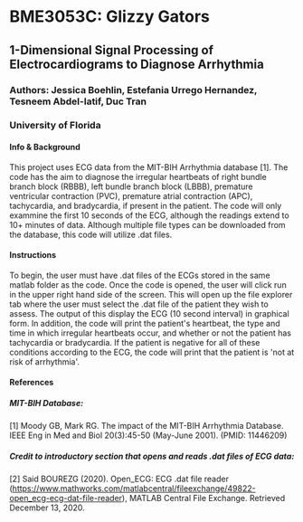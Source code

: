 # BME3053C: Glizzy Gators

## 1-Dimensional Signal Processing of Electrocardiograms to Diagnose Arrhythmia

### Authors: Jessica Boehlin, Estefania Urrego Hernandez, Tesneem Abdel-latif, Duc Tran 

### University of Florida

#### Info & Background
This project uses ECG data from the MIT-BIH Arrhythmia database [1]. The code has the aim to diagnose the irregular heartbeats of right bundle branch block (RBBB),
left bundle branch block (LBBB), premature ventricular contraction (PVC), premature atrial contraction (APC), tachycardia, and bradycardia, if present in the patient.
The code will only exammine the first 10 seconds of the ECG, although the readings extend to 10+ minutes of data. Although multiple file types can be downloaded from
the database, this code will utilize .dat files. 

#### Instructions
To begin, the user must have .dat files of the ECGs stored in the same matlab folder as the code. Once the code is opened, the user will click run in the upper right hand side of the screen. This will open up the file explorer tab where the user must select the .dat file of the patient they wish to assess. The output of this display the ECG (10 second interval) in graphical form. In addition, the code will print the patient's heartbeat, the type and time in which irregular heartbeats occur, and whether or not the patient has tachycardia or bradycardia. If the patient is negative for all of these conditions according to the ECG, the code will print that the patient is 'not at risk of arrhythmia'.

#### References
##### MIT-BIH Database:
[1] Moody GB, Mark RG. The impact of the MIT-BIH Arrhythmia Database. IEEE Eng in Med and Biol 20(3):45-50 (May-June 2001). (PMID: 11446209) 

##### Credit to introductory section that opens and reads .dat files of ECG data:
[2] Said BOUREZG (2020). Open_ECG: ECG .dat file reader (https://www.mathworks.com/matlabcentral/fileexchange/49822-open_ecg-ecg-dat-file-reader), MATLAB Central File Exchange. Retrieved December 13, 2020. 
